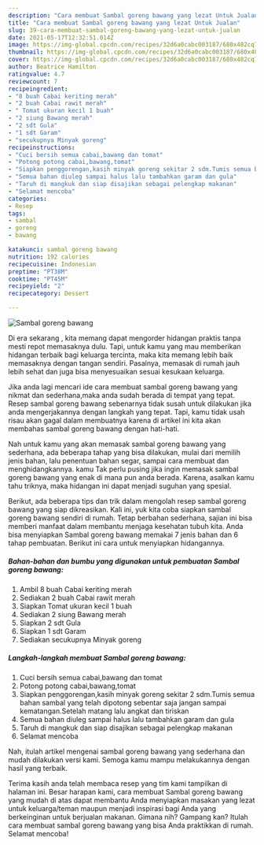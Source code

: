 ```yaml
---
description: "Cara membuat Sambal goreng bawang yang lezat Untuk Jualan"
title: "Cara membuat Sambal goreng bawang yang lezat Untuk Jualan"
slug: 39-cara-membuat-sambal-goreng-bawang-yang-lezat-untuk-jualan
date: 2021-05-17T12:32:51.014Z
image: https://img-global.cpcdn.com/recipes/32d6a0cabc003187/680x482cq70/sambal-goreng-bawang-foto-resep-utama.jpg
thumbnail: https://img-global.cpcdn.com/recipes/32d6a0cabc003187/680x482cq70/sambal-goreng-bawang-foto-resep-utama.jpg
cover: https://img-global.cpcdn.com/recipes/32d6a0cabc003187/680x482cq70/sambal-goreng-bawang-foto-resep-utama.jpg
author: Beatrice Hamilton
ratingvalue: 4.7
reviewcount: 7
recipeingredient:
- "8 buah Cabai keriting merah"
- "2 buah Cabai rawit merah"
- " Tomat ukuran kecil 1 buah"
- "2 siung Bawang merah"
- "2 sdt Gula"
- "1 sdt Garam"
- "secukupnya Minyak goreng"
recipeinstructions:
- "Cuci bersih semua cabai,bawang dan tomat"
- "Potong potong cabai,bawang,tomat"
- "Siapkan penggorengan,kasih minyak goreng sekitar 2 sdm.Tumis semua bahan sambal yang telah dipotong sebentar saja jangan sampai kematangan.Setelah matang lalu angkat dan tiriskan"
- "Semua bahan diuleg sampai halus lalu tambahkan garam dan gula"
- "Taruh di mangkuk dan siap disajikan sebagai pelengkap makanan"
- "Selamat mencoba"
categories:
- Resep
tags:
- sambal
- goreng
- bawang

katakunci: sambal goreng bawang 
nutrition: 192 calories
recipecuisine: Indonesian
preptime: "PT38M"
cooktime: "PT45M"
recipeyield: "2"
recipecategory: Dessert

---
```



![Sambal goreng bawang](https://img-global.cpcdn.com/recipes/32d6a0cabc003187/680x482cq70/sambal-goreng-bawang-foto-resep-utama.jpg)

Di era  sekarang , kita memang dapat mengorder hidangan praktis tanpa mesti repot memasaknya dulu. Tapi, untuk kamu yang mau memberikan hidangan terbaik bagi keluarga tercinta, maka kita memang lebih baik memasaknya dengan tangan sendiri. Pasalnya, memasak di rumah jauh lebih sehat dan juga bisa menyesuaikan sesuai kesukaan keluarga.

Jika anda lagi mencari ide cara membuat sambal goreng bawang yang nikmat dan sederhana,maka anda sudah berada di tempat yang tepat. Resep sambal goreng bawang  sebenarnya tidak susah untuk dilakukan jika anda mengerjakannya dengan langkah yang tepat. Tapi, kamu tidak usah risau akan gagal dalam membuatnya 
karena di artikel ini kita akan membahas sambal goreng bawang dengan hati-hati.  



Nah untuk kamu yang akan memasak sambal goreng bawang yang sederhana, ada beberapa tahap yang bisa dilakukan, mulai dari memilih jenis bahan, lalu penentuan bahan segar, sampai cara membuat dan menghidangkannya. kamu Tak perlu pusing jika ingin memasak sambal goreng bawang yang enak di mana pun anda berada. Karena, asalkan kamu  tahu triknya, maka hidangan ini dapat menjadi suguhan yang spesial.

Berikut, ada beberapa tips dan trik dalam mengolah resep sambal goreng bawang yang siap dikreasikan. Kali ini, yuk kita coba siapkan sambal goreng bawang sendiri di rumah. Tetap berbahan sederhana, sajian ini bisa memberi manfaat dalam membantu menjaga kesehatan tubuh kita. Anda bisa menyiapkan Sambal goreng bawang memakai 7 jenis bahan dan 6 tahap pembuatan. Berikut ini cara untuk menyiapkan hidangannya.

<!--inarticleads1-->

##### Bahan-bahan dan bumbu yang digunakan untuk pembuatan Sambal goreng bawang:

1. Ambil 8 buah Cabai keriting merah
1. Sediakan 2 buah Cabai rawit merah
1. Siapkan  Tomat ukuran kecil 1 buah
1. Sediakan 2 siung Bawang merah
1. Siapkan 2 sdt Gula
1. Siapkan 1 sdt Garam
1. Sediakan secukupnya Minyak goreng




<!--inarticleads2-->

##### Langkah-langkah membuat Sambal goreng bawang:

1. Cuci bersih semua cabai,bawang dan tomat
1. Potong potong cabai,bawang,tomat
1. Siapkan penggorengan,kasih minyak goreng sekitar 2 sdm.Tumis semua bahan sambal yang telah dipotong sebentar saja jangan sampai kematangan.Setelah matang lalu angkat dan tiriskan
1. Semua bahan diuleg sampai halus lalu tambahkan garam dan gula
1. Taruh di mangkuk dan siap disajikan sebagai pelengkap makanan
1. Selamat mencoba




Nah, itulah artikel mengenai  sambal goreng bawang  yang sederhana dan mudah dilakukan versi kami. Semoga kamu mampu melakukannya dengan hasil yang terbaik. 

Terima kasih anda telah membaca resep yang tim kami tampilkan di halaman ini. Besar harapan kami, cara membuat  Sambal goreng bawang yang mudah di atas dapat membantu Anda menyiapkan masakan yang lezat untuk keluarga/teman maupun menjadi inspirasi bagi Anda yang berkeinginan untuk berjualan makanan. Gimana nih? Gampang kan? Itulah cara membuat sambal goreng bawang yang bisa Anda praktikkan di rumah. Selamat mencoba!

